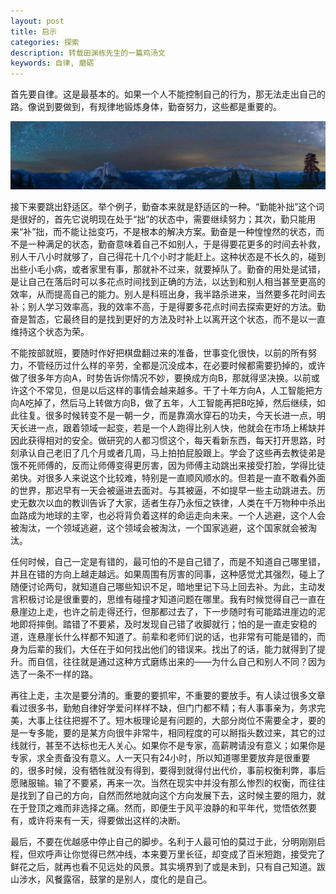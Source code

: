 ```yaml
---
layout: post
title: 启示
categories: 探索
description: 转载田渊栋先生的一篇鸡汤文
keywords: 自律, 磨砺
---
```


首先要自律。这是最基本的。如果一个人不能控制自己的行为，那无法走出自己的路。像说到要做到，有规律地锻炼身体，勤奋努力，这些都是重要的。

![封面](https://raw.githubusercontent.com/alienxcn/alienxcn.github.io/master/images/discovery/1.jpeg)

接下来要跳出舒适区。举个例子，勤奋本来就是舒适区的一种。“勤能补拙”这个词是很好的，首先它说明现在处于“拙”的状态中，需要继续努力；其次，勤只能用来“补”拙，而不能让拙变巧，不是根本的解决方案。勤奋是一种惶惶然的状态，而不是一种满足的状态，勤奋意味着自己不如别人，于是得要花更多的时间去补救，别人干八小时就够了，自己得花十几个小时才能赶上。这种状态是不长久的，碰到出些小毛小病，或者家里有事，那就补不过来，就要掉队了。勤奋的用处是试错，是让自己在落后时可以多花点时间找到正确的方法，以达到和别人相当甚至更高的效率，从而提高自己的能力。别人是科班出身，我半路杀进来，当然要多花时间去补；别人学习效率高，我的效率不高，于是得要多花点时间去探索更好的方法。勤奋是暂态，它最终目的是找到更好的方法及时补上以离开这个状态，而不是以一直维持这个状态为荣。

不能按部就班，要随时作好把棋盘翻过来的准备，世事变化很快，以前的所有努力，不管经历过什么样的辛劳，全都是沉没成本，在必要时候都需要扔掉的，或许做了很多年方向A，时势告诉你情况不妙，要换成方向B，那就得坚决换。以前或许这个不常见，但是以后这样的事情会越来越多。干了十年方向A，人工智能把方向A吃掉了，然后马上转做方向B，做了五年，人工智能再把B吃掉，然后继续，如此往复。很多时候转变不是一朝一夕，而是靠滴水穿石的功夫，今天长进一点，明天长进一点，跟着领域一起变，若是一个人跑得比别人快，他就会在市场上稀缺并因此获得相对的安全。做研究的人都习惯这个，每天看新东西，每天打开思路，时刻承认自己老旧了几个月或者几周，马上拍拍屁股跟上。学会了这些再去教徒弟是饿不死师傅的，反而让师傅变得更厉害，因为师傅主动跳出来接受打脸，学得比徒弟快。对很多人来说这个比较难，特别是一直顺风顺水的。但若是一直不敢看外面的世界，那迟早有一天会被逼进去面对。与其被逼，不如提早一些主动跳进去。历史无数次以血的教训告诉了大家，适者生存乃永恒之铁律，人类在千万物种中杀出血路成为地球的主宰，也必将背负着这样的命运走向未来。一个人逃避，这个人会被淘汰，一个领域逃避，这个领域会被淘汰，一个国家逃避，这个国家就会被淘汰。

任何时候，自己一定是有错的，最可怕的不是自己错了，而是不知道自己哪里错，并且在错的方向上越走越远。如果周围有厉害的同事，这种感觉尤其强烈，碰上了随便讨论两句，就知道自己哪些知识不足，暗地里记下马上回去补。为此，主动发言积极讨论是很重要的，思维有碰撞才知道问题在哪里。我有时候觉得自己一直在悬崖边上走，也许之前走得还行，但那都过去了，下一步随时有可能踏进崖边的泥地即将摔倒。踏错了不要紧，及时发现自己错了收脚就行；怕的是一直走安稳的道，连悬崖长什么样都不知道了。前辈和老师们说的话，也非常有可能是错的，而身为后辈的我们，大任在于如何找出他们的错误来。找出了的话，能力就得到了提升。而自信，往往就是通过这种方式磨练出来的——为什么自己和别人不同？因为选了一条不一样的路。

再往上走，主次是要分清的。重要的要抓牢，不重要的要放手。有人读过很多文章看过很多书，勤勉自律好学爱问样样不缺，但门门都不精；有人事事亲为，务求完美，大事上往往把握不了。短木板理论是有问题的，大部分岗位不需要全才，要的是一专多能，要的是某方向很牛非常牛，相同程度的可以掰指头数过来，其它的过线就行，甚至不达标也无人关心。如果你不是专家，高薪聘请没有意义；如果你是专家，求全责备没有意义。人一天只有24小时，所以知道哪里要放弃是很重要的，很多时候，没有牺牲就没有得到，要得到就得付出代价，事前权衡利弊，事后愿赌服输。输了不要紧，再来一次。当然在现实中并没有那么惨烈的权衡，而往往是找到了自己的方向，自然而然地就向这个方向发展下去，这时候主要的阻力，就在于登顶之难而非选择之痛。然而，即便生于风平浪静的和平年代，觉悟依然要有，或许将来有一天，得要做出这样的决断。

最后，不要在优越感中停止自己的脚步。名利于人最可怕的莫过于此，分明刚刚启程，但欢呼声让你觉得已然冲线，本来要万里长征，却变成了百米短跑，接受完了鲜花之后，就再也看不见远处的风景。其实境界到了或是未到，只有自己知道。跋山涉水，风餐露宿，鼓掌的是别人，度化的是自己。
